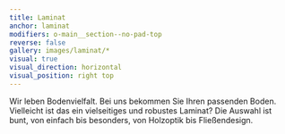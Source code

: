 ```yaml
---
title: Laminat
anchor: laminat
modifiers: o-main__section--no-pad-top
reverse: false
gallery: images/laminat/*
visual: true
visual_direction: horizontal
visual_position: right top
---
```

<span class="c-headline c-headline--text-sizing c-headline--inline">Wir leben Bodenvielfalt.</span> Bei uns bekommen Sie Ihren passenden Boden. Vielleicht ist das ein vielseitiges und robustes Laminat? Die Auswahl ist bunt, von einfach bis besonders, von Holzoptik bis Fließendesign.
